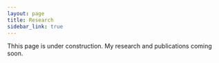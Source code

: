 ```yaml
---
layout: page
title: Research
sidebar_link: true
---
```


<p class="message">
Thhis page is under construction. My research and publications coming soon.
</p>
